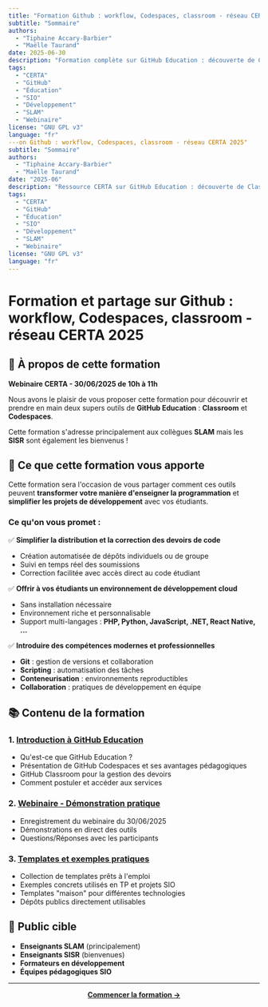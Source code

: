 ```yaml
---
title: "Formation Github : workflow, Codespaces, classroom - réseau CERTA 2025"
subtitle: "Sommaire"
authors: 
  - "Tiphaine Accary-Barbier"
  - "Maëlle Taurand"
date: 2025-06-30
description: "Formation complète sur GitHub Education : découverte de Classroom et Codespaces pour transformer l'enseignement de la programmation"
tags: 
  - "CERTA"
  - "GitHub"
  - "Éducation"
  - "SIO"
  - "Développement"
  - "SLAM"
  - "Webinaire"
license: "GNU GPL v3"
language: "fr"
---on Github : workflow, Codespaces, classroom - réseau CERTA 2025"
subtitle: "Sommaire"
authors: 
  - "Tiphaine Accary-Barbier"
  - "Maëlle Taurand"
date: "2025-06"
description: "Ressource CERTA sur GitHub Education : découverte de Classroom et Codespaces pour transformer l'enseignement de la programmation"
tags: 
  - "CERTA"
  - "GitHub"
  - "Éducation"
  - "SIO"
  - "Développement"
  - "SLAM"
  - "Webinaire"
license: "GNU GPL v3"
language: "fr"
---
```


# Formation et partage sur Github : workflow, Codespaces, classroom - réseau CERTA 2025

## 🎯 À propos de cette formation

**Webinaire CERTA - 30/06/2025 de 10h à 11h**

Nous avons le plaisir de vous proposer cette formation pour découvrir et prendre en main deux supers outils de **GitHub Education** : **Classroom** et **Codespaces**. 

Cette formation s'adresse principalement aux collègues **SLAM** mais les **SISR** sont également les bienvenus ! 

## 🚀 Ce que cette formation vous apporte

Cette formation sera l'occasion de vous partager comment ces outils peuvent **transformer votre manière d'enseigner la programmation** et **simplifier les projets de développement** avec vos étudiants.

### Ce qu'on vous promet :

✅ **Simplifier la distribution et la correction des devoirs de code**
- Création automatisée de dépôts individuels ou de groupe
- Suivi en temps réel des soumissions
- Correction facilitée avec accès direct au code étudiant

✅ **Offrir à vos étudiants un environnement de développement cloud**
- Sans installation nécessaire
- Environnement riche et personnalisable
- Support multi-langages : **PHP, Python, JavaScript, .NET, React Native, ...**

✅ **Introduire des compétences modernes et professionnelles**
- **Git** : gestion de versions et collaboration
- **Scripting** : automatisation des tâches
- **Conteneurisation** : environnements reproductibles
- **Collaboration** : pratiques de développement en équipe

## 📚 Contenu de la formation

### 1. [Introduction à GitHub Education](intro.md)
- Qu'est-ce que GitHub Education ?
- Présentation de GitHub Codespaces et ses avantages pédagogiques
- GitHub Classroom pour la gestion des devoirs
- Comment postuler et accéder aux services

### 2. [Webinaire - Démonstration pratique](webinaire.md)
- Enregistrement du webinaire du 30/06/2025
- Démonstrations en direct des outils
- Questions/Réponses avec les participants

### 3. [Templates et exemples pratiques](github_codespace_templates.md)
- Collection de templates prêts à l'emploi
- Exemples concrets utilisés en TP et projets SIO
- Templates "maison" pour différentes technologies
- Dépôts publics directement utilisables

## 🎯 Public cible

- **Enseignants SLAM** (principalement)
- **Enseignants SISR** (bienvenues)
- **Formateurs en développement**
- **Équipes pédagogiques SIO**


---

<div align="center">

**[Commencer la formation →](intro.md)**

</div>

